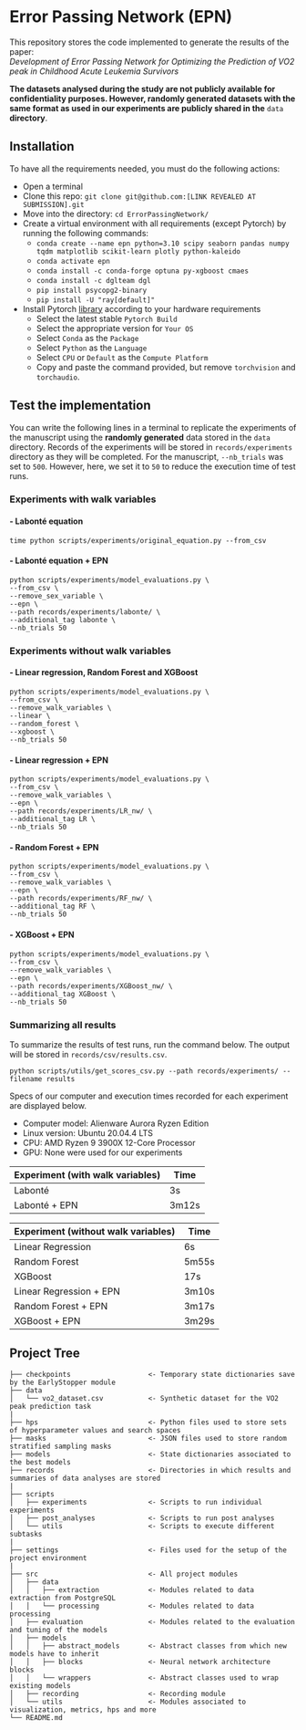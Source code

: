 # Error Passing Network (EPN)
This repository stores the code implemented to generate the results of the paper:  
*Development of Error Passing Network for Optimizing the Prediction of VO2 peak in Childhood Acute Leukemia Survivors*

**The datasets analysed during the study are not publicly available for confidentiality purposes.
However, randomly generated datasets with the same format as used in our experiments are publicly
shared in the** ```data``` **directory**.

## Installation
To have all the requirements needed, you must do the following actions:
- Open a terminal
- Clone this repo: ```git clone git@github.com:[LINK REVEALED AT SUBMISSION].git```
- Move into the directory: ```cd ErrorPassingNetwork/```
- Create a virtual environment with all requirements (except Pytorch) by running the following commands:
  - ```conda create --name epn python=3.10 scipy seaborn pandas numpy tqdm matplotlib scikit-learn plotly python-kaleido ```
  - ```conda activate epn```
  - ```conda install -c conda-forge optuna py-xgboost cmaes```
  - ```conda install -c dglteam dgl```
  - ```pip install psycopg2-binary```
  - ```pip install -U "ray[default]"```
- Install Pytorch [library](https://pytorch.org/get-started/locally/) according to your hardware requirements
  - Select the latest stable ```Pytorch Build```
  - Select the appropriate version for ```Your OS```
  - Select ```Conda``` as the ```Package```
  - Select ```Python``` as the ```Language```
  - Select ```CPU``` or ```Default``` as the ```Compute Platform```
  - Copy and paste the command provided, but remove ```torchvision``` and ```torchaudio```.
  
## Test the implementation
You can write the following lines in a terminal to replicate the experiments of the manuscript 
using the **randomly generated** data stored in the ```data``` directory. Records of the experiments 
will be stored in ```records/experiments``` directory as they will be completed. For the manuscript,
```--nb_trials``` was set to ```500```. However, here, we set it to ```50``` to reduce the execution
time of test runs.


### Experiments **with** walk variables

#### - Labonté equation
```time python scripts/experiments/original_equation.py --from_csv```

#### - Labonté equation + EPN
```
python scripts/experiments/model_evaluations.py \
--from_csv \
--remove_sex_variable \
--epn \
--path records/experiments/labonte/ \
--additional_tag labonte \
--nb_trials 50
```
### Experiments **without** walk variables

#### - Linear regression, Random Forest and XGBoost 
```
python scripts/experiments/model_evaluations.py \
--from_csv \
--remove_walk_variables \
--linear \
--random_forest \
--xgboost \
--nb_trials 50
```

#### - Linear regression + EPN
```
python scripts/experiments/model_evaluations.py \
--from_csv \
--remove_walk_variables \
--epn \
--path records/experiments/LR_nw/ \
--additional_tag LR \
--nb_trials 50
```

#### - Random Forest + EPN
```
python scripts/experiments/model_evaluations.py \
--from_csv \
--remove_walk_variables \
--epn \
--path records/experiments/RF_nw/ \
--additional_tag RF \
--nb_trials 50
```

#### - XGBoost + EPN
```
python scripts/experiments/model_evaluations.py \
--from_csv \
--remove_walk_variables \
--epn \
--path records/experiments/XGBoost_nw/ \
--additional_tag XGBoost \
--nb_trials 50
```

### Summarizing all results
To summarize the results of test runs, run the command below. The output will be stored in ```records/csv/results.csv```.
```
python scripts/utils/get_scores_csv.py --path records/experiments/ --filename results
```

Specs of our computer and execution times recorded for each experiment
are displayed below.   

- Computer model:  Alienware Aurora Ryzen Edition
- Linux version: Ubuntu 20.04.4 LTS
- CPU: AMD Ryzen 9 3900X 12-Core Processor
- GPU: None were used for our experiments

| Experiment (with walk variables) | Time  |
|----------------------------------|-------|
| Labonté                          | 3s    |
| Labonté + EPN                    | 3m12s |

| Experiment (without walk variables) | Time  |
|-------------------------------------|-------|
| Linear Regression                   | 6s    |
| Random Forest                       | 5m55s |
| XGBoost                             | 17s   |
| Linear Regression + EPN             | 3m10s |
| Random Forest + EPN                 | 3m17s |
| XGBoost + EPN                       | 3m29s |


## Project Tree
```
├── checkpoints                   <- Temporary state dictionaries save by the EarlyStopper module
├── data
│   └── vo2_dataset.csv           <- Synthetic dataset for the VO2 peak prediction task
|
├── hps                           <- Python files used to store sets of hyperparameter values and search spaces
├── masks                         <- JSON files used to store random stratified sampling masks
├── models                        <- State dictionaries associated to the best models
├── records                       <- Directories in which results and summaries of data analyses are stored
|
├── scripts
│   ├── experiments               <- Scripts to run individual experiments
│   ├── post_analyses             <- Scripts to run post analyses
│   └── utils                     <- Scripts to execute different subtasks
|
├── settings                      <- Files used for the setup of the project environment
|
├── src                           <- All project modules
│   ├── data
│   │   ├── extraction            <- Modules related to data extraction from PostgreSQL
│   │   └── processing            <- Modules related to data processing
│   ├── evaluation                <- Modules related to the evaluation and tuning of the models
│   ├── models
│   │   ├── abstract_models       <- Abstract classes from which new models have to inherit
│   │   ├── blocks                <- Neural network architecture blocks
│   │   └── wrappers              <- Abstract classes used to wrap existing models
│   ├── recording                 <- Recording module
│   └── utils                     <- Modules associated to visualization, metrics, hps and more
└── README.md
```